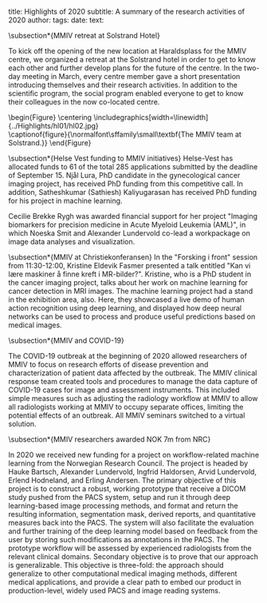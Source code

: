 title: Highlights of 2020
subtitle: A summary of the research activities of 2020
author: 
tags: 
date: 
text:

\subsection*{MMIV retreat at Solstrand Hotel}

To kick off the opening of the new location at Haraldsplass for the MMIV centre, we organized a retreat at the Solstrand hotel in order to get to know each other and further develop plans for the future of the centre. In the two-day meeting in March, every centre member gave a short presentation introducing themselves and their research activities. In addition to the scientific program, the social program enabled everyone to get to know their colleagues in the now co-located centre.

\begin{Figure}
    \centering
	\includegraphics[width=\linewidth]{../Highlights/hl01/hl02.jpg}  
	\captionof{figure}{\normalfont\sffamily\small\textbf{The MMIV team at Solstrand.}}
\end{Figure}

\subsection*{Helse Vest funding to MMIV initiatives}
Helse-Vest has allocated funds to 61 of the total 285 applications submitted by the deadline of September 15. Njål Lura, PhD candidate in the gynecological cancer imaging project, has received PhD funding from this competitive call. In addition, Satheshkumar (Sathiesh) Kaliyugarasan has received PhD funding for his project in machine learning.

Cecilie Brekke Rygh was awarded financial support for her project "Imaging biomarkers for precision medicine in Acute Myeloid Leukemia (AML)", in which Noeska Smit and Alexander Lundervold co-lead a workpackage on image data analyses and visualization. 

\subsection*{MMIV at Christiekonferansen}
In the "Forsking i front" session from 11:30-12:00, Kristine Eldevik Fasmer presented a talk entitled "Kan vi lære maskiner å finne kreft i MR-bilder?". Kristine, who is a PhD student in the cancer imaging project, talks about her work on machine learning for cancer detection in MRI images. The machine learning project had a stand in the exhibition area, also. Here, they showcased a live demo of human action recognition using deep learning, and displayed how deep neural networks can be used to process and produce useful predictions based on medical images.

\subsection*{MMIV and COVID-19}

The COVID-19 outbreak at the beginning of 2020 allowed researchers of MMIV to focus on research efforts of disease prevention and characterization of patient data affected by the outbreak. The MMIV clinical response team created tools and procedures to manage the data capture of COVID-19 cases for image and assessment instruments. This included simple measures such as adjusting the radiology workflow at MMIV to allow all radiologists working at MMIV to occupy separate offices, limiting the potential effects of an outbreak. All MMIV seminars switched to a virtual solution.

\subsection*{MMIV researchers awarded NOK 7m from NRC}

In 2020 we received new funding for a project on workflow-related machine learning from the Norwegian Research Council. The project is headed by Hauke Bartsch, Alexander Lundervold, Ingfrid Haldorsen, Arvid Lundervold, Erlend Hodneland, and Erling Andersen. The primary objective of this project is to construct a robust, working prototype that receive a DICOM study pushed from the PACS system, setup and run it through deep learning-based image processing methods, and format and return the resulting information, segmentation mask, derived reports, and quantitative measures back into the PACS. The system will also facilitate the evaluation and further training of the deep learning model based on feedback from the user by storing such modifications as annotations in the PACS. The prototype workflow will be assessed by experienced radiologists from the relevant clinical domains. Secondary objective is to prove that our approach is generalizable. This objective is three-fold: the approach should generalize to other computational medical imaging methods, different medical applications, and provide a clear path to embed our product in production-level, widely used PACS and image reading systems.

